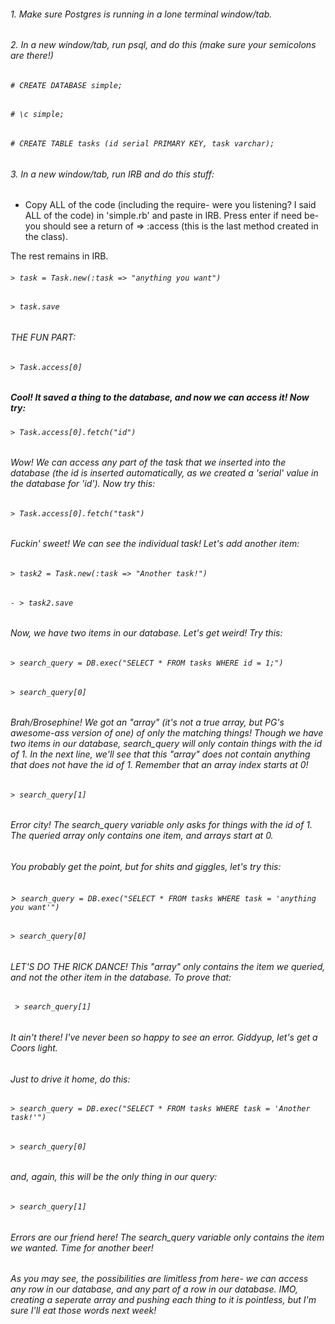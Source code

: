 ###### 1. Make sure Postgres is running in a lone terminal window/tab.

###### 2. In a new window/tab, run psql, and do this (make sure your semicolons are there!)
  ###### `# CREATE DATABASE simple;`
  ###### `# \c simple;`
  ###### `# CREATE TABLE tasks (id serial PRIMARY KEY, task varchar);`

###### 3. In a new window/tab, run IRB and do this stuff:
  - Copy ALL of the code (including the require- were you listening? I said ALL of the code) in 'simple.rb' and paste in IRB. Press enter if need be- you should see a return of => :access (this is the last method created in the class).

The rest remains in IRB.

###### `> task = Task.new(:task => "anything you want")`
###### `> task.save`

###### THE FUN PART:

###### `> Task.access[0]`


##### Cool! It saved a thing to the database, and now we can access it! Now try:


###### `> Task.access[0].fetch("id")`

###### Wow! We can access any part of the task that we inserted into the database (the id is inserted automatically, as we created a 'serial' value in the database for 'id'). Now try this:

###### `> Task.access[0].fetch("task")`

###### Fuckin' sweet! We can see the individual task! Let's add another item:

###### `> task2 = Task.new(:task => "Another task!")`
###### `- > task2.save`

###### Now, we have two items in our database. Let's get weird! Try this:

###### `> search_query = DB.exec("SELECT * FROM tasks WHERE id = 1;")`
###### `> search_query[0]`
###### Brah/Brosephine! We got an "array" (it's not a true array, but PG's awesome-ass version of one) of only the matching things! Though we have two items in our database, search_query will only contain things with the id of 1. In the next line, we'll see that this "array" does not contain anything that does not have the id of 1. Remember that an array index starts at 0!

###### `> search_query[1]`
###### Error city! The search_query variable only asks for things with the id of 1. The queried array only contains one item, and arrays start at 0.

###### You probably get the point, but for shits and giggles, let's try this:

###### >` search_query = DB.exec("SELECT * FROM tasks WHERE task = 'anything you want'")`

###### `> search_query[0]`

###### LET'S DO THE RICK DANCE! This "array" only contains the item we queried, and not the other item in the database. To prove that:
###### ` > search_query[1]`

###### It ain't there! I've never been so happy to see an error.  Giddyup, let's get a Coors light.

###### Just to drive it home, do this:

###### `> search_query = DB.exec("SELECT * FROM tasks WHERE task = 'Another task!'")`
###### `> search_query[0]`
###### and, again, this will be the only thing in our query:
###### `> search_query[1]`
###### Errors are our friend here! The search_query variable only contains the item we wanted. Time for another beer!

###### As you may see, the possibilities are limitless from here- we can access any row in our database, and any part of a row in our database. IMO, creating a seperate array and pushing each thing to it is pointless, but I'm sure I'll eat those words next week!
